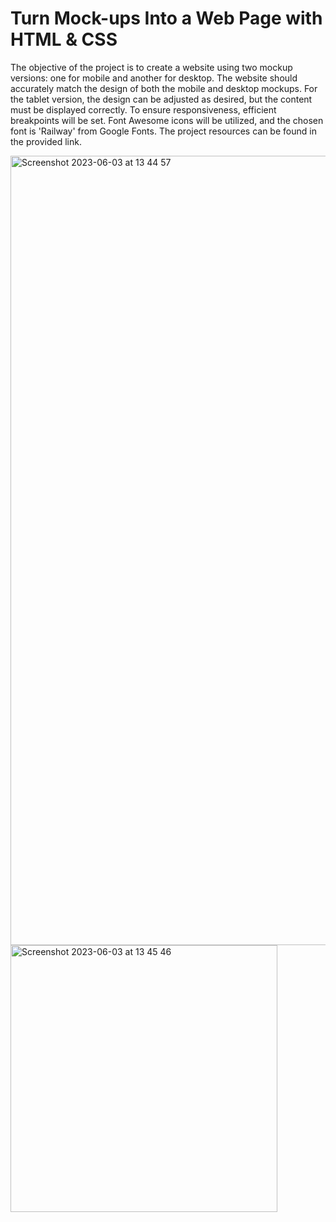 # Turn Mock-ups Into a Web Page with HTML & CSS

The objective of the project is to create a website using two mockup versions: one for mobile and another for desktop. The website should accurately match the design of both the mobile and desktop mockups. For the tablet version, the design can be adjusted as desired, but the content must be displayed correctly. To ensure responsiveness, efficient breakpoints will be set. Font Awesome icons will be utilized, and the chosen font is 'Railway' from Google Fonts. The project resources can be found in the provided link.

<img width="1263" alt="Screenshot 2023-06-03 at 13 44 57" src="https://github.com/Ayushch12/Turn-Mock-ups-Into-a-Web-Page-with-HTML-CSS/assets/96380226/348a9e20-d451-4d06-a5f6-409e5490c8d5">


<img width="427" alt="Screenshot 2023-06-03 at 13 45 46" src="https://github.com/Ayushch12/Turn-Mock-ups-Into-a-Web-Page-with-HTML-CSS/assets/96380226/e7fb64e4-1759-4a85-926f-c08dca162025">
